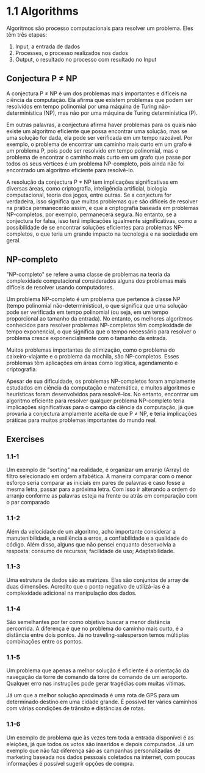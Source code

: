 # 1.1 Algorithms
Algoritmos são processo computacionais para resolver um problema. Eles têm três etapas: 
1. Input, a entrada de dados
2. Processes, o processo realizados nos dados
3. Output, o resultado no processo com resultado no Input

## Conjectura P ≠ NP
A conjectura P ≠ NP é um dos problemas mais importantes e difíceis na ciência da computação. Ela afirma que existem problemas que podem ser resolvidos em tempo polinomial por uma máquina de Turing não-determinística (NP), mas não por uma máquina de Turing determinística (P).

Em outras palavras, a conjectura afirma haver problemas para os quais não existe um algoritmo eficiente que possa encontrar uma solução, mas se uma solução for dada, ela pode ser verificada em um tempo razoável. Por exemplo, o problema de encontrar um caminho mais curto em um grafo é um problema P, pois pode ser resolvido em tempo polinomial, mas o problema de encontrar o caminho mais curto em um grafo que passe por todos os seus vértices é um problema NP-completo, pois ainda não foi encontrado um algoritmo eficiente para resolvê-lo.

A resolução da conjectura P ≠ NP tem implicações significativas em diversas áreas, como criptografia, inteligência artificial, biologia computacional, teoria dos jogos, entre outras. Se a conjectura for verdadeira, isso significa que muitos problemas que são difíceis de resolver na prática permanecerão assim, e que a criptografia baseada em problemas NP-completos, por exemplo, permanecerá segura. No entanto, se a conjectura for falsa, isso terá implicações igualmente significativas, como a possibilidade de se encontrar soluções eficientes para problemas NP-completos, o que teria um grande impacto na tecnologia e na sociedade em geral.

## NP-completo
"NP-completo" se refere a uma classe de problemas na teoria da complexidade computacional considerados alguns dos problemas mais difíceis de resolver usando computadores.

Um problema NP-completo é um problema que pertence à classe NP (tempo polinomial não-determinístico), o que significa que uma solução pode ser verificada em tempo polinomial (ou seja, em um tempo proporcional ao tamanho da entrada). No entanto, os melhores algoritmos conhecidos para resolver problemas NP-completos têm complexidade de tempo exponencial, o que significa que o tempo necessário para resolver o problema cresce exponencialmente com o tamanho da entrada.

Muitos problemas importantes de otimização, como o problema do caixeiro-viajante e o problema da mochila, são NP-completos. Esses problemas têm aplicações em áreas como logística, agendamento e criptografia.

Apesar de sua dificuldade, os problemas NP-completos foram amplamente estudados em ciência da computação e matemática, e muitos algoritmos e heurísticas foram desenvolvidos para resolvê-los. No entanto, encontrar um algoritmo eficiente para resolver qualquer problema NP-completo teria implicações significativas para o campo da ciência da computação, já que provaria a conjectura amplamente aceita de que P ≠ NP, e teria implicações práticas para muitos problemas importantes do mundo real.

## Exercises
### 1.1-1
Um exemplo de "sorting" na realidade, é organizar um arranjo (Array) de filtro selecionado em ordem alfabética. A maneira comparar com o menor esforço seria comparar as iniciais em pares de palavras e caso fosse a mesma letra, passar para a próxima letra. Com isso ir alterando a ordem do arranjo conforme as palavras esteja na frente ou atrás em comparação com o par comparado

### 1.1-2
Além da velocidade de um algoritmo, acho importante considerar a manutenibilidade, a resiliência a erros, a confiabilidade e a qualidade do código. Além disso, alguns que não pensei enquanto desenvolvia a resposta: consumo de recursos; facilidade de uso; Adaptabilidade.

### 1.1-3
Uma estrutura de dados são as matrizes. Elas são conjuntos de array de duas dimensões. Acredito que o ponto negativo de utilizá-las é a complexidade adicional na manipulação dos dados.

### 1.1-4
São semelhantes por ter como objetivo buscar a menor distância percorrida. A diferença é que no problema do caminho mais curto, é a distância entre dois pontos. Já no traveling-salesperson temos múltiplas combinações entre os pontos.

### 1.1-5
Um problema que apenas a melhor solução é eficiente é a orientação da navegação da torre de comando da torre de comando de um aeroporto. Qualquer erro nas instruções pode gerar tragédias com muitas vítimas. 

Já um que a melhor solução aproximada é uma rota de GPS para um determinado destino em uma cidade grande. É possível ter vários caminhos com várias condições de trânsito e distâncias de rotas.

### 1.1-6
Um exemplo de problema que às vezes tem toda a entrada disponível é as eleições, já que todos os votos são inseridos e depois computados. Já um exemplo que não faz diferença são as campanhas personalizadas de marketing baseada nos dados pessoais coletados na internet, com poucas informações é possível sugerir opções de compra. 


